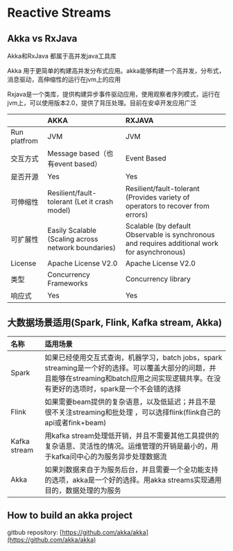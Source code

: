 # Reactive Streams <br>
## Akka vs RxJava

Akka和RxJava 都属于高并发java工具库

Akka 用于更简单的构建高并发分布式应用。akka能够构建一个高并发，分布式，消息驱动，高伸缩性的运行在jvm上的应用

Rxjava是一个类库，提供构建异步事件驱动应用，使用观察者序列模式，运行在jvm上，可以使用版本2.0，提供了背压处理。目前在安卓开发应用广泛


|  | AKKA  | RXJAVA | 
|:----------|:----------|:----------|
|Run platfrom| JVM | JVM|
|交互方式|Message based（也有event based）| Event Based|
|是否开源|Yes| Yes|
|可伸缩性 |Resilient/fault-tolerant (Let it crash model)| Resilient/fault-tolerant (Provides variety of operators to recover from errors)|
|可扩展性|Easily Scalable (Scaling across network boundaries)| Scalable (by default Observable is synchronous and requires additional work for asynchronous)|
|License|Apache License V2.0| Apache License V2.0|
|类型|Concurrency Frameworks| Concurrency library|
|响应式 |Yes | Yes |



## 大数据场景适用(Spark, Flink, Kafka stream, Akka)


|  名称 | 适用场景 |
|:----------|:----------|
| Spark    | 如果已经使用交互式查询，机器学习，batch jobs，spark streaming是一个好的选择。可以覆盖大部分的问题，并且能够在streaming和batch应用之间实现逻辑共享。在没有更好的选项时，spark是一个不会错的选择   | 
| Flink    | 如果需要beam提供的复杂语意，以及低延迟；并且不是很不关注streaming和批处理 ，可以选择flink(flink自己的api或者fink+beam) |
| Kafka  stream  | 用kafka stream处理低开销，并且不需要其他工具提供的复杂语意、灵活性的情况。运维管理的开销是最小的，用于kafka问中心的为服务异步处理数据流   |
| Akka    | 如果刘数据来自于为服务后台，并且需要一个全功能支持的选项，akka是一个好的选择。用akka streams实现通用目的，数据处理的为服务    |

## How to build an akka project



gitbub repository: 
[https://github.com/akka/akka](https://github.com/akka/akka)







